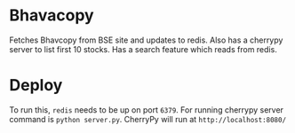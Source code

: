 # Bhavacopy
Fetches Bhavcopy from BSE site and updates to redis. Also has a cherrypy server to list first 10 stocks. Has a search feature which reads from redis.

# Deploy
To run this, `redis` needs to be up on port `6379`.
For running cherrypy server command is `python server.py`. 
CherryPy will run at `http://localhost:8080/`
